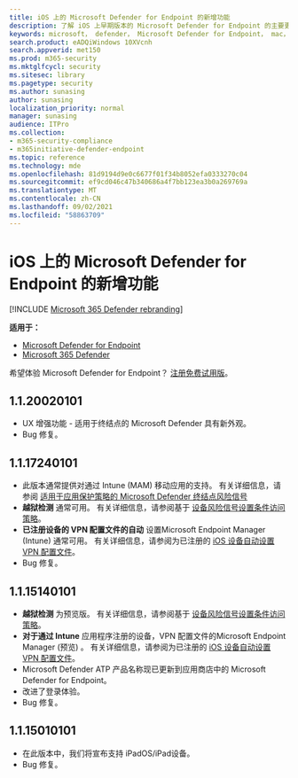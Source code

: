 ```yaml
---
title: iOS 上的 Microsoft Defender for Endpoint 的新增功能
description: 了解 iOS 上早期版本的 Microsoft Defender for Endpoint 的主要更改。
keywords: microsoft， defender， Microsoft Defender for Endpoint， mac， 安装， macos， whatsnew
search.product: eADQiWindows 10XVcnh
search.appverid: met150
ms.prod: m365-security
ms.mktglfcycl: security
ms.sitesec: library
ms.pagetype: security
ms.author: sunasing
author: sunasing
localization_priority: normal
manager: sunasing
audience: ITPro
ms.collection:
- m365-security-compliance
- m365initiative-defender-endpoint
ms.topic: reference
ms.technology: mde
ms.openlocfilehash: 81d9194d9e0c6677f01f34b8052efa0333270c04
ms.sourcegitcommit: ef9cd046c47b340686a4f7bb123ea3b0a269769a
ms.translationtype: MT
ms.contentlocale: zh-CN
ms.lasthandoff: 09/02/2021
ms.locfileid: "58863709"
---
```

# <a name="whats-new-in-microsoft-defender-for-endpoint-on-ios"></a>iOS 上的 Microsoft Defender for Endpoint 的新增功能

[!INCLUDE [Microsoft 365 Defender rebranding](../../includes/microsoft-defender.md)]

**适用于：**
- [Microsoft Defender for Endpoint](https://go.microsoft.com/fwlink/p/?linkid=2154037)
- [Microsoft 365 Defender](https://go.microsoft.com/fwlink/?linkid=2118804)

希望体验 Microsoft Defender for Endpoint？ [注册免费试用版](https://signup.microsoft.com/create-account/signup?products=7f379fee-c4f9-4278-b0a1-e4c8c2fcdf7e&ru=https://aka.ms/MDEp2OpenTrial?ocid=docs-wdatp-exposedapis-abovefoldlink)。

## <a name="1120020101"></a>1.1.20020101
- UX 增强功能 - 适用于终结点的 Microsoft Defender 具有新外观。
- Bug 修复。

## <a name="1117240101"></a>1.1.17240101
- 此版本通常提供对通过 Intune (MAM) 移动应用的支持。 有关详细信息，请参阅 [适用于应用保护策略的 Microsoft Defender 终结点风险信号](https://techcommunity.microsoft.com/t5/intune-customer-success/microsoft-defender-for-endpoint-risk-signals-available-for-your/ba-p/2186322)
- **越狱检测** 通常可用。 有关详细信息，请参阅基于 [设备风险信号设置条件访问策略](ios-configure-features.md#conditional-access-with-defender-for-endpoint-on-ios)。
- **已注册设备的 VPN 配置文件的自动** 设置Microsoft Endpoint Manager (Intune) 通常可用。 有关详细信息，请参阅为已注册的 [iOS 设备自动设置 VPN 配置文件](ios-install.md#auto-onboarding-of-vpn-profile-simplified-onboarding)。
- Bug 修复。

## <a name="1115140101"></a>1.1.15140101

- **越狱检测** 为预览版。 有关详细信息，请参阅基于 [设备风险信号设置条件访问策略](ios-configure-features.md#conditional-access-with-defender-for-endpoint-on-ios)。
- **对于通过 Intune** 应用程序注册的设备，VPN 配置文件的Microsoft Endpoint Manager (预览) 。 有关详细信息，请参阅为已注册的 [iOS 设备自动设置 VPN 配置文件](ios-install.md#auto-onboarding-of-vpn-profile-simplified-onboarding)。
- Microsoft Defender ATP 产品名称现已更新到应用商店中的 Microsoft Defender for Endpoint。
- 改进了登录体验。
- Bug 修复。

## <a name="1115010101"></a>1.1.15010101

- 在此版本中，我们将宣布支持 iPadOS/iPad设备。
- Bug 修复。
